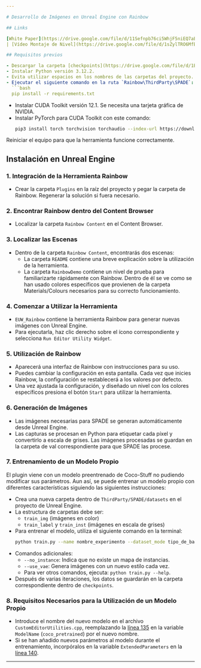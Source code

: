 ```yaml
---

# Desarrollo de Imágenes en Unreal Engine con Rainbow

## Links

[White Paper](https://drive.google.com/file/d/11Sefnpb76ci5WhjF5niEQ7aENXRuNTnA/view?usp=sharing)
| [Vídeo Montaje de Nivel](https://drive.google.com/file/d/1sZylTRO6MfBr9T1_1lcPJihAl051Yr-c/view?usp=sharing)

## Requisitos previos

- Descargar la carpeta [checkpoints](https://drive.google.com/file/d/1EexTB_Ptul2WW0sg5_TOLgo4_96httSF/view?usp=drive_link), descomprimirla y colocarla en la ruta `Rainbow\ThirdParty\SPADE`
- Instalar Python versión 3.12.2.
- Evita utilizar espacios en los nombres de las carpetas del proyecto.
- Ejecutar el siguiente comando en la ruta `Rainbow\ThirdParty\SPADE`:
  ```bash
  pip install -r requirements.txt
  ```
- Instalar CUDA Toolkit versión 12.1. Se necesita una tarjeta gráfica de NVIDIA.
- Instalar PyTorch para CUDA Toolkit con este comando:
  ```bash
  pip3 install torch torchvision torchaudio --index-url https://download.pytorch.org/whl/cu121
  ```
Reiniciar el equipo para que la herramienta funcione correctamente.

## Instalación en Unreal Engine

### 1. Integración de la Herramienta Rainbow

- Crear la carpeta `Plugins` en la raíz del proyecto y pegar la carpeta de Rainbow. Regenerar la solución si fuera necesario.

### 2. Encontrar Rainbow dentro del Content Browser

- Localizar la carpeta `Rainbow Content` en el Content Browser.

### 3. Localizar las Escenas

- Dentro de la carpeta `Rainbow Content`, encontrarás dos escenas:
  - La carpeta `README` contiene una breve explicación sobre la utilización de la herramienta.
  - La carpeta `RainbowDemo` contiene un nivel de prueba para familiarizarte rápidamente con Rainbow. Dentro de él se ve como se han usado colores específicos que provienen de la carpeta Materials/Colours necesarios para su correcto funcionamiento.

### 4. Comenzar a Utilizar la Herramienta

- `EUW_Rainbow` contiene la herramienta Rainbow para generar nuevas imágenes con Unreal Engine.
- Para ejecutarla, haz clic derecho sobre el ícono correspondiente y selecciona `Run Editor Utility Widget`.

### 5. Utilización de Rainbow

- Aparecerá una interfaz de Rainbow con instrucciones para su uso.
- Puedes cambiar la configuración en esta pantalla. Cada vez que inicies Rainbow, la configuración se restablecerá a los valores por defecto.
- Una vez ajustada la configuración, y diseñado un nivel con los colores específicos presiona el botón `Start` para utilizar la herramienta.

### 6. Generación de Imágenes

- Las imágenes necesarias para SPADE se generan automáticamente desde Unreal Engine.
- Las capturas se procesan en Python para etiquetar cada píxel y convertirlo a escala de grises. Las imágenes procesadas se guardan en la carpeta de val correspondiente para que SPADE las procese.

### 7. Entrenamiento de un Modelo Propio
El plugin viene con un modelo preentrenado de Coco-Stuff no pudiendo modificar sus parámetros. Aun así, se puede entrenar un modelo propio con diferentes características siguiendo las siguientes instrucciones:
- Crea una nueva carpeta dentro de `ThirdParty/SPADE/datasets` en el proyecto de Unreal Engine.
- La estructura de carpetas debe ser:
  - `train_img` (imágenes en color)
  - `train_label` y `train_inst` (imágenes en escala de grises)
- Para entrenar el modelo, utiliza el siguiente comando en la terminal:
  ```bash
  python train.py --name nombre_experimento --dataset_mode tipo_de_base_de_datos --dataroot datasets/nombre_carpeta_imagenes
  ```
- Comandos adicionales:
  - `--no_instance`: Indica que no existe un mapa de instancias.
  - `--use_vae`: Genera imágenes con un nuevo estilo cada vez.
  - Para ver otros comandos, ejecuta: `python train.py --help`.
- Después de varias iteraciones, los datos se guardarán en la carpeta correspondiente dentro de `checkpoints`.

### 8. Requisitos Necesarios para la Utilización de un Modelo Propio

- Introduce el nombre del nuevo modelo en el archivo `CustomEditorUtilities.cpp`, reemplazando la [línea 135](https://github.com/barreirodev/RainbowPlugin/blob/main/Rainbow/Source/RainbowEditor/Private/CustomEditorUtilities.cpp#L135) en la variable `ModelName` (`coco_pretrained`) por el nuevo nombre.
- Si se han añadido nuevos parámetros al modelo durante el entrenamiento, incorpóralos en la variable `ExtendedParameters` en la [línea 140](https://github.com/barreirodev/RainbowPlugin/blob/main/Rainbow/Source/RainbowEditor/Private/CustomEditorUtilities.cpp#L140).
  
--- 
```

